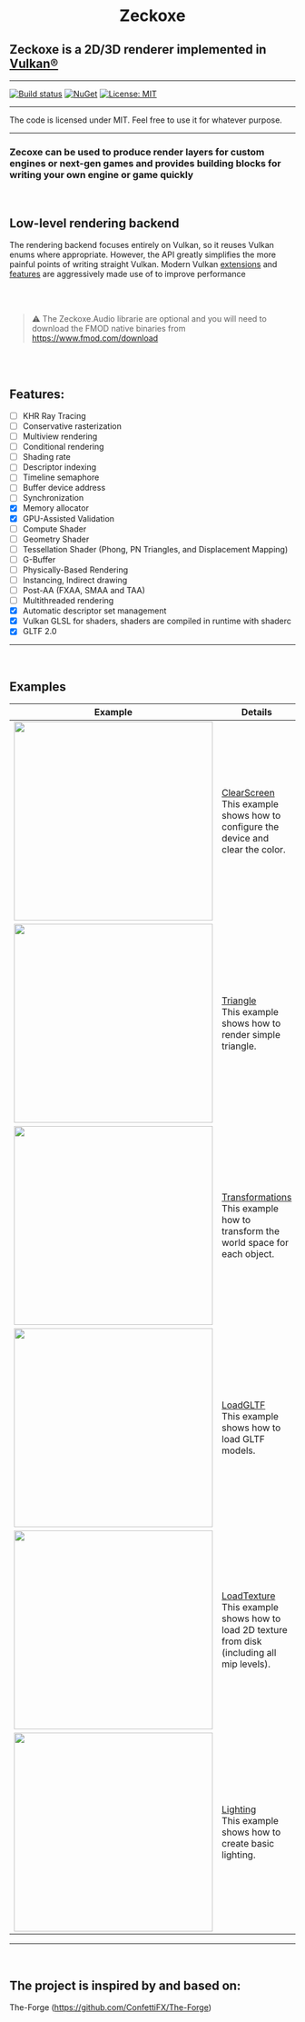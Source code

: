 
<h1 align="center">
   Zeckoxe
  
  ##               Zeckoxe is a 2D/3D renderer implemented in [Vulkan®](https://www.khronos.org/vulkan/)
  
</h1>

<hr>

[![Build status](https://github.com/FaberSanZ/Zeckoxe/workflows/ci/badge.svg)](https://github.com/FaberSanZ/Zeckoxe/actions)
[![NuGet](https://img.shields.io/nuget/v/Zeckoxe.Vulkan.svg)](https://www.nuget.org/profiles/FaberSanZ)
[![License: MIT](https://img.shields.io/badge/License-MIT-yellow.svg)](https://github.com/FakzSoft/Zeckoxe/blob/master/LICENSE) 

<hr>
The code is licensed under MIT. Feel free to use it for whatever purpose.

<hr>


### Zecoxe can be used to produce render layers for custom engines or next-gen games and provides building blocks for writing your own engine or game quickly

<br>

## Low-level rendering backend

The rendering backend focuses entirely on Vulkan, so it reuses Vulkan enums where appropriate. However, the API greatly simplifies the more painful points of writing straight Vulkan. Modern Vulkan [extensions](https://github.com/FaberSanZ/Zeckoxe/wiki/Extension) and [features](#Features) are aggressively made use of to improve performance


<br>
<br>

> :warning: The Zeckoxe.Audio librarie are optional and you will need to download the FMOD native binaries from https://www.fmod.com/download


<br>
<br>

## Features:

- [ ] KHR Ray Tracing
- [ ] Conservative rasterization
- [ ] Multiview rendering
- [ ] Conditional rendering 
- [ ] Shading rate
- [ ] Descriptor indexing
- [ ] Timeline semaphore
- [ ] Buffer device address 
- [ ] Synchronization
- [x] Memory allocator
- [x] GPU-Assisted Validation
- [ ] Compute Shader
- [ ] Geometry Shader
- [ ] Tessellation Shader (Phong, PN Triangles, and Displacement Mapping)
- [ ] G-Buffer
- [ ] Physically-Based Rendering
- [ ] Instancing, Indirect drawing
- [ ] Post-AA (FXAA, SMAA and TAA)
- [ ] Multithreaded rendering
- [x] Automatic descriptor set management
- [x] Vulkan GLSL for shaders, shaders are compiled in runtime with shaderc
- [x] GLTF 2.0

<hr>
<br>


## Examples


Example | Details
---------|--------
<img src="https://github.com/Zeckoxe/Zeckoxe-Engine/blob/master/Screenshots/ClearScreen.PNG" width=350> | [ClearScreen](https://github.com/FaberSanZ/Zeckoxe-Engine/blob/master/Src/Samples/Samples/ClearScreen.cs)<br> This example shows how to configure the device and clear the color.
<img src="https://github.com/Zeckoxe/Zeckoxe-Engine/blob/master/Screenshots/Triangle.PNG" width=350> | [Triangle](https://github.com/FaberSanZ/Zeckoxe-Engine/blob/master/Src/Samples/Samples/Triangle.cs)<br> This example shows how to render simple triangle.
<img src="https://github.com/Zeckoxe/Zeckoxe-Engine/blob/master/Screenshots/Transformations.PNG" width=350> | [Transformations](https://github.com/FaberSanZ/Zeckoxe-Engine/blob/master/Src/Samples/Samples/Transformations.cs)<br> This example how to transform the world space for each object.
<img src="https://github.com/Zeckoxe/Zeckoxe-Engine/blob/master/Screenshots/LoadGLTF.PNG" width=350> | [LoadGLTF](https://github.com/FaberSanZ/Zeckoxe-Engine/blob/master/Src/Samples/Samples/LoadGLTF.cs)<br> This example shows how to load GLTF models.
<img src="https://github.com/Zeckoxe/Zeckoxe-Engine/blob/master/Screenshots/LoadTexture.PNG" width=350> | [LoadTexture](https://github.com/FaberSanZ/Zeckoxe-Engine/blob/master/Src/Samples/Samples/LoadTexture.cs)<br> This example shows how to load 2D texture from disk (including all mip levels). 
<img src="https://github.com/Zeckoxe/Zeckoxe-Engine/blob/master/Screenshots/Lighting.PNG" width=350> | [Lighting](https://github.com/FaberSanZ/Zeckoxe-Engine/blob/master/Src/Samples/Samples/Lighting.cs)<br> This example shows how to create basic lighting. 



<hr>
<br>


## The project is inspired by and based on:
The-Forge (<https://github.com/ConfettiFX/The-Forge>)



<br>




